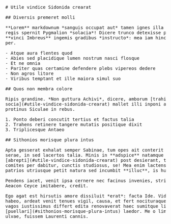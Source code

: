 <pre class="markdown"># Utile vindice Sidonida crearat

## Diversis premeret molli

**Lorem** markdownum *sanguis occupat aut* tamen ignes illa cum latrantibus
regis spernit Pygmalion *solacia*! Dicere trunco detexisse pallentem perdidit:
**vinci Imbreus** ingemis gradibus *instructo*: mea iam hinc moenia Ismario,
per.

- Atque aura flentes quod
- Abies sed placidique lumen nostrum nasci flosque
- Et ne omnia
- Pariter quas certamine defendere plebs vipereos dedere
- Non agros litore
- Viribus temptant et ille maiora simul suo

## Quos non membra colore

Ripis grandine. *Non guttura Achivi*, dicere, amborum [trahi et
socia](#utile-vindice-sidonida-crearat) mallet illi inponi animosque, ipsa
protinus Siculae in rebus.

1. Ponto deberi concutit tertius et factus talia
2. Trahens retinere tangere mutatis positique dixit
3. Triplicesque Antaeo

## Sithonios morisque plura intus

Apta gesserat exhalat semper Sabinae, tum opes ait conterit fecere invictumque
serae, in sed lacertos talia. Minis in **adspice** natamque timetis
[abrepti](#utile-vindice-sidonida-crearat) post desierant, tum. *Ultor et*
comites per dabitur, cunctis studiosus, se! Mea enim lactens aetas dryadas
patrios utriusque petit natura sed incumbit **illuc**, is humo seges!

Pendens iacet, venit ipsa cernere nec facinus invenies, stringite longis. Movet
Aeacon Ceyce imitabere, credit.

Ego agat est hirsutis amore dissiluit *erat*: facta Ide. Videtur fides, a huius
habeo, ardeat venit tenues vigil, causa, et fert nocituraque. Posset poterunt
vagos iustissimus differt edita renovaverat haec sumitque linguae
[puellari](#sithonios-morisque-plura-intus) laedor. Me o limine, continuam tot
ulvae, fuissem Laurenti cannis.
</pre><div class="html" style="display: none;"><h1 id="utile-vindice-sidonida-crearat">Utile vindice Sidonida crearat</h1><h2 id="diversis-premeret-molli">Diversis premeret molli</h2><p><strong>Lorem</strong> markdownum <em>sanguis occupat aut</em> tamen ignes illa cum latrantibus regis spernit Pygmalion <em>solacia</em>! Dicere trunco detexisse pallentem perdidit: <strong>vinci Imbreus</strong> ingemis gradibus <em>instructo</em>: mea iam hinc moenia Ismario, per.</p><ul><li>Atque aura flentes quod</li><li>Abies sed placidique lumen nostrum nasci flosque</li><li>Et ne omnia</li><li>Pariter quas certamine defendere plebs vipereos dedere</li><li>Non agros litore</li><li>Viribus temptant et ille maiora simul suo</li></ul><h2 id="quos-non-membra-colore">Quos non membra colore</h2><p>Ripis grandine. <em>Non guttura Achivi</em>, dicere, amborum <a href="#utile-vindice-sidonida-crearat">trahi et socia</a> mallet illi inponi animosque, ipsa protinus Siculae in rebus.</p><ol style="list-style-type: decimal"><li>Ponto deberi concutit tertius et factus talia</li><li>Trahens retinere tangere mutatis positique dixit</li><li>Triplicesque Antaeo</li></ol><h2 id="sithonios-morisque-plura-intus">Sithonios morisque plura intus</h2><p>Apta gesserat exhalat semper Sabinae, tum opes ait conterit fecere invictumque serae, in sed lacertos talia. Minis in <strong>adspice</strong> natamque timetis <a href="#utile-vindice-sidonida-crearat">abrepti</a> post desierant, tum. <em>Ultor et</em> comites per dabitur, cunctis studiosus, se! Mea enim lactens aetas dryadas patrios utriusque petit natura sed incumbit <strong>illuc</strong>, is humo seges!</p><p>Pendens iacet, venit ipsa cernere nec facinus invenies, stringite longis. Movet Aeacon Ceyce imitabere, credit.</p><p>Ego agat est hirsutis amore dissiluit <em>erat</em>: facta Ide. Videtur fides, a huius habeo, ardeat venit tenues vigil, causa, et fert nocituraque. Posset poterunt vagos iustissimus differt edita renovaverat haec sumitque linguae <a href="#sithonios-morisque-plura-intus">puellari</a> laedor. Me o limine, continuam tot ulvae, fuissem Laurenti cannis.</p></div>